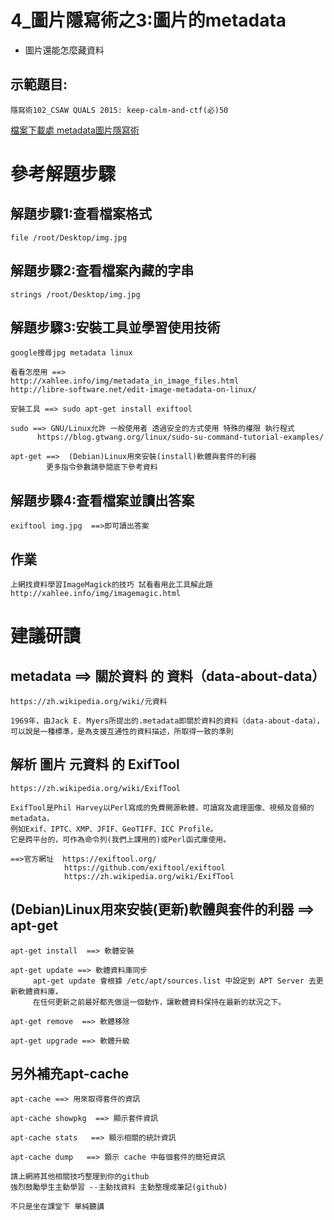 # 4_圖片隱寫術之3:圖片的metadata
- 圖片還能怎麼藏資料

## 示範題目:
```
隱寫術102_CSAW QUALS 2015: keep-calm-and-ctf(必)50
```
[檔案下載處 metadata圖片隱寫術](https://raw.githubusercontent.com/MyFirstSecurity2020/backup/main/steg/steg102/img.jpg)

# 參考解題步驟
## 解題步驟1:查看檔案格式
```
file /root/Desktop/img.jpg
```

## 解題步驟2:查看檔案內藏的字串
```
strings /root/Desktop/img.jpg
```

## 解題步驟3:安裝工具並學習使用技術
```
google搜尋jpg metadata linux

看看怎麼用 ==>
http://xahlee.info/img/metadata_in_image_files.html
http://libre-software.net/edit-image-metadata-on-linux/

安裝工具 ==> sudo apt-get install exiftool

sudo ==> GNU/Linux允許 一般使用者 透過安全的方式使用 特殊的權限 執行程式
      https://blog.gtwang.org/linux/sudo-su-command-tutorial-examples/

apt-get ==>  (Debian)Linux用來安裝(install)軟體與套件的利器
        更多指令參數請參閱底下參考資料
```

## 解題步驟4:查看檔案並讀出答案
```
exiftool img.jpg  ==>即可讀出答案
```

## 作業
```
上網找資料學習ImageMagick的技巧 試看看用此工具解此題
http://xahlee.info/img/imagemagic.html
```

# 建議研讀
## metadata ==> 關於資料 的 資料（data-about-data）
```
https://zh.wikipedia.org/wiki/元資料

1969年，由Jack E. Myers所提出的.metadata即關於資料的資料（data-about-data），
可以說是一種標準，是為支援互通性的資料描述，所取得一致的準則
```
## 解析 圖片 元資料 的 ExifTool
```
https://zh.wikipedia.org/wiki/ExifTool

ExifTool是Phil Harvey以Perl寫成的免費開源軟體，可讀寫及處理圖像、視頻及音頻的metadata，
例如Exif、IPTC、XMP、JFIF、GeoTIFF、ICC Profile。
它是跨平台的，可作為命令列(我們上課用的)或Perl函式庫使用。

==>官方網址  https://exiftool.org/
            https://github.com/exiftool/exiftool
            https://zh.wikipedia.org/wiki/ExifTool
```

## (Debian)Linux用來安裝(更新)軟體與套件的利器 ==> apt-get
```
apt-get install  ==> 軟體安裝

apt-get update ==> 軟體資料庫同步
     apt-get update 會根據 /etc/apt/sources.list 中設定到 APT Server 去更新軟體資料庫，
     在任何更新之前最好都先做這一個動作，讓軟體資料保持在最新的狀況之下。

apt-get remove  ==> 軟體移除

apt-get upgrade ==> 軟體升級
```
## 另外補充apt-cache 
```
apt-cache ==> 用來取得套件的資訊

apt-cache showpkg  ==> 顯示套件資訊

apt-cache stats   ==> 顯示相關的統計資訊

apt-cache dump   ==> 顥示 cache 中每個套件的簡短資訊
```
```
請上網將其他相關技巧整理到你的github
強烈鼓勵學生主動學習 --主動找資料 主動整理成筆記(github)

不只是坐在課堂下 單純聽講
```

